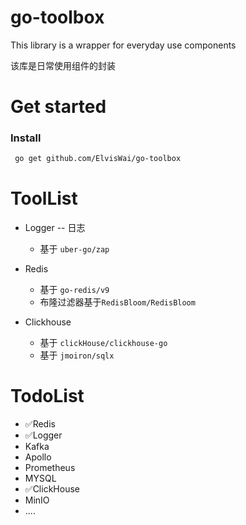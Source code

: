 # go-toolbox
This library is a wrapper for everyday use components

该库是日常使用组件的封装

# Get started

### Install
```bash
 go get github.com/ElvisWai/go-toolbox
```


# ToolList
* Logger -- 日志
  * 基于 `uber-go/zap`
  
* Redis 
  * 基于 `go-redis/v9`
  * 布隆过滤器基于`RedisBloom/RedisBloom`
* Clickhouse
  * 基于 `clickHouse/clickhouse-go`
  * 基于 `jmoiron/sqlx`

# TodoList
* ✅Redis
* ✅Logger
* Kafka
* Apollo
* Prometheus
* MYSQL
* ✅ClickHouse
* MinIO
* ....